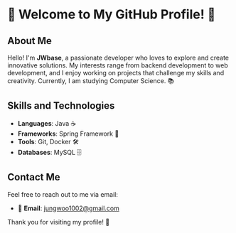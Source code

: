 # 🌟 Welcome to My GitHub Profile! 🌟

## About Me

Hello! I'm **JWbase**, a passionate developer who loves to explore and create innovative solutions. My interests range from backend development to web development, and I enjoy working on projects that challenge my skills and creativity. Currently, I am studying Computer Science. 📚

## Skills and Technologies

- **Languages**: Java ☕
- **Frameworks**: Spring Framework 🌱
- **Tools**: Git, Docker 🛠️
- **Databases**: MySQL 🗄️

## Contact Me

Feel free to reach out to me via email:

- 📧 **Email**: jungwoo1002@gmail.com

Thank you for visiting my profile! 🙏
